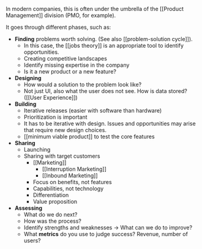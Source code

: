 In modern companies, this is often under the umbrella of the [[Product Management]] division (PMO, for example). 

It goes through different phases, such as:
- **Finding** problems worth solving. (See also [[problem-solution cycle]]).
	- In this case, the [[jobs theory]] is an appropriate tool to identify opportunities.
	- Creating competitive landscapes
	- Identify missing expertise in the company
	- Is it a new product or a new feature?
- **Designing**
	- How would a solution to the problem look like? 
	- Not just UI, also what the user does not see. How is data stored? ([[User Experience]])
- **Building**
	- Iterative releases (easier with software than hardware)
	- Prioritization is important
	- It has to be iterative with design. Issues and opportunities may arise that require new design choices. 
	- [[minimum viable product]] to test the core features
- **Sharing**
	- Launching
	- Sharing with target customers
		- [[Marketing]]
			- [[Interruption Marketing]]
			- [[Inbound Marketing]]
		- Focus on benefits, not features
		- Capabilities, not technology
		- Differentiation
		- Value proposition
- **Assessing**
	- What do we do next?
	- How was the process? 
	- Identify strengths and weaknesses -> What can we do to improve?
	- What **metrics** do you use to judge success? Revenue, number of users? 